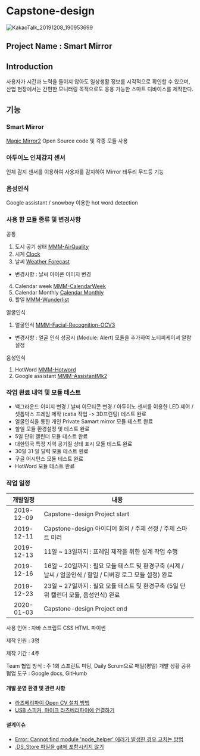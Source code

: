 # Capstone-design

![KakaoTalk_20191208_190953699](https://user-images.githubusercontent.com/9815703/70439086-91375b80-1ad2-11ea-8cdf-ba4c3953d8dd.jpg)

## Project Name : Smart Mirror 
## Introduction
사용자가 시간과 노력을 들이지 않아도 일상생활 정보를 시각적으로 확인할 수 있으며, 산업 현장에서는 간편한 모니터링 목적으로도 응용 가능한 스마트 디바이스를 제작한다.

## 기능 
### Smart Mirror
[Magic Mirror2](https://magicmirror.builders/) Open Source code 및 각종 모듈 사용 

### 아두이노 인체감지 센서 
인체 감지 센서를 이용하여 사용자를 감지하여 Mirror 테두리 무드등 기능 

### 음성인식 
Google assistant / snowboy 이용한 hot word detection

### 사용 한 모듈 종류 및 변경사항
공통
 1. 도시 공기 상태 [MMM-AirQuality](https://github.com/CFenner/MMM-AirQuality)
 2. 시계 [Clock](https://github.com/MichMich/MagicMirror/tree/master/modules/default/clock)
 3. 날씨 [Weather Forecast](https://github.com/MichMich/MagicMirror/tree/master/modules/default/weatherforecast)
   - 변경사항 : 날씨 아이콘 이미지 변경
 4. Calendar week [MMM-CalendarWeek](https://github.com/heskja/MMM-CalendarWeek)
 5. Calendar Monthly [Calendar Monthly](https://github.com/KirAsh4/calendar_monthly)
 6. 할일 [MMM-Wunderlist](https://github.com/paviro/MMM-Wunderlist)
 
얼굴인식
 1. 얼굴인식 [MMM-Facial-Recognition-OCV3](https://github.com/normyx/MMM-Facial-Recognition-OCV3)
   - 변경사항 : 얼굴 인식 성공시 (Module: Alert) 모듈을 추가하여 노티피케이셔 알람 설정 
   
음성인식
 1. HotWord [MMM-Hotword](https://github.com/eouia/MMM-Hotword)
 2. Google assistant [MMM-AssistantMk2](https://github.com/eouia/MMM-AssistantMk2)

### 작업 완료 내역 및 모듈 테스트 
- 백그라운드 이미지 변경 / 날씨 이모티콘 변경 / 아두이노 센서를 이용한 LED 제어 / 셋톱박스 프레임 제작 (catia 작업 -> 3D프린팅) 테스트 완료
- 얼굴인식을 통한 개인 Private Samart mirror 모듈 테스트 완료
- 할일 모듈 환경설정 및 테스트 완료 
- 5일 단위 캘린더 모듈 테스트 완료 
- 대한민국 특정 지역 공기질 상태 표시 모듈 테스트 완료 
- 30일 31 일 달력 모듈 테스트 완료 
- 구글 어시턴스 모듈 테스트 완료 
- HotWord 모듈 테스트 완료 

### 작업 일정 
개발일정 |  내용  
:---: | ---  
2019-12-09 | Capstone-design Project start
2019-12-11 | Capstone-design 아이디어 회의 / 주제 선정 / 주제 스마트 미러 
2019-12-13 | 11일 ~ 13일까지 : 프레임 제작을 위한 설계 작업 수행 
2019-12-16 | 16일 ~ 20일까지 : 필요 모듈 테스트 및 환경구축 (시계 / 날씨 / 얼굴인식 / 할일 / 디버깅 로그 모듈 설정) 완료
2019-12-23 | 23일 ~ 27일까지 : 필요 모듈 테스트 및 환경구축 (5일 단위 캘린더 모듈, 음성인식) 완료 
2020-01-03 | Capstone-design Project end 


사용 언어 : 자바 스크립트 CSS HTML 파이썬

제작 인원 : 3명 

제작 기간 : 4주

Team 
협업 방식 : 주 1회 스프린트 미팅, Daily Scrum으로 매일(평일) 개발 상황 공유  
협업 도구 : Google docs, GitHumb  

#### 개발 운영 환경 및 관련 사항 
- [라즈베리파이 Open CV 설치 방법](https://github.com/HUST-Robot/Capstone-design/issues/3)
- [USB 스피커, 마이크 라즈베리파이에 연결하기](https://github.com/HUST-Robot/Capstone-design/issues/13)

#### 설계이슈
- [Error: Cannot find module 'node_helper' 에러가 발생한 경우 고치는 방법](https://github.com/HUST-Robot/Capstone-design/issues/8)
- [.DS_Store 파일을 git에 포함시키지 않기](https://github.com/HUST-Robot/Capstone-design/issues/12)
